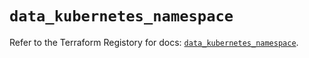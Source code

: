 # `data_kubernetes_namespace`

Refer to the Terraform Registory for docs: [`data_kubernetes_namespace`](https://registry.terraform.io/providers/hashicorp/kubernetes/2.25.1/docs/data-sources/namespace).
